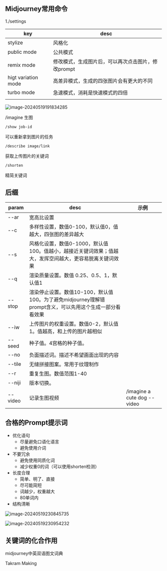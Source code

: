 ## Midjourney常用命令

1./settings

| key                 | desc                                               |
| ------------------- | -------------------------------------------------- |
| stylize             | 风格化                                             |
| public mode         | 公共模式                                           |
| remix mode          | 修改模式，生成图片后，可以再次点击图片，修改prompt |
| higt variation mode | 高差异模式，生成的四张图片会有更大的不同           |
| turbo mode          | 急速模式，消耗是快速模式的四倍                     |
|                     |                                                    |



![image-20240519191834285](https://chaobk-img-repo.oss-cn-shanghai.aliyuncs.com/note-md/image-20240519191834285.png)



/imagine 生图



```shell
/show job-id
```

可以重新拿到图片的任务



```shell
/describe image/link
```

获取上传图片的关键词



```shell
/shorten	
```

精简关键词



## 后缀

| param   | desc                                                         | 示例                        |
| ------- | ------------------------------------------------------------ | --------------------------- |
| --ar    | 宽高比设置                                                   |                             |
| --c     | 多样性设置，数值0-100，默认值0，值越大，四张图的差异越大     |                             |
| --s     | 风格化设置，数值0-1000，默认值100。值越小，越接近关键词效果；值越大，发挥空间越大，更容易脱离关键词效果 |                             |
| --q     | 渲染质量设置。数值 0.25、0.5、1，默认值1                     |                             |
| --stop  | 渲染停止设置。数值10-100，默认值100。为了避免midjourney理解错prompt含义，可以先用这个生成一部分看看效果 |                             |
| --iw    | 上传图片的权重设置。数值0-2，默认值1。值越高，和上传的图片越相似 |                             |
| --seed  | 种子值。4宫格的种子值。                                      |                             |
| --no    | 负面描述词。描述不希望画面出现的内容                         |                             |
| --tile  | 无缝拼接图案。常用于纹理制作                                 |                             |
| --r     | 重复生图。数值范围1-40                                       |                             |
| --niji  | 版本切换。                                                   |                             |
| --video | 记录生图视频                                                 | /imagine a cute dog --video |



## 合格的Prompt提示词

* 优化语句
  * 尽量避免口语化语言
  * 避免使用介词
* 不要冗余
  * 避免使用同质化词
  * 减少权重0的词（可以使用shorten检测）
* 长度合理
  * 简单、明了、直接
  * 尽可能简短
  * 词越少，权重越大
  * 80单词内
* 结构清晰

![image-20240519230845735](https://chaobk-img-repo.oss-cn-shanghai.aliyuncs.com/note-md/image-20240519230845735.png)

![image-20240519230954232](https://chaobk-img-repo.oss-cn-shanghai.aliyuncs.com/note-md/image-20240519230954232.png)



## 关键词的化合作用

midjourney中英双语图文词典

Takram Making